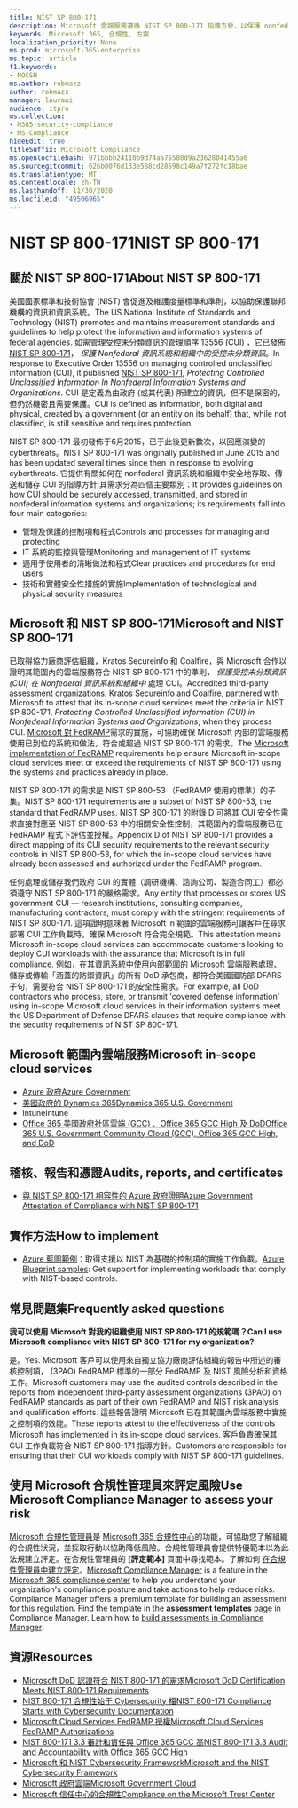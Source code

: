 ```yaml
---
title: NIST SP 800-171
description: Microsoft 雲端服務遵循 NIST SP 800-171 指導方針，以保護 nonfederal 資訊系統中受控制的未分類資訊 (CUI) 。
keywords: Microsoft 365, 合規性, 方案
localization_priority: None
ms.prod: microsoft-365-enterprise
ms.topic: article
f1.keywords:
- NOCSH
ms.author: robmazz
author: robmazz
manager: laurawi
audience: itpro
ms.collection:
- M365-security-compliance
- MS-Compliance
hideEdit: true
titleSuffix: Microsoft Compliance
ms.openlocfilehash: 071bbbb24110b9d74aa75580d9a23628041455a6
ms.sourcegitcommit: 626b0076d133e588cd28598c149a7f272fc18bae
ms.translationtype: MT
ms.contentlocale: zh-TW
ms.lasthandoff: 11/30/2020
ms.locfileid: "49506965"
---
```

# <a name="nist-sp-800-171"></a><span data-ttu-id="cb8a2-104">NIST SP 800-171</span><span class="sxs-lookup"><span data-stu-id="cb8a2-104">NIST SP 800-171</span></span>

## <a name="about-nist-sp-800-171"></a><span data-ttu-id="cb8a2-105">關於 NIST SP 800-171</span><span class="sxs-lookup"><span data-stu-id="cb8a2-105">About NIST SP 800-171</span></span>

<span data-ttu-id="cb8a2-106">美國國家標準和技術協會 (NIST) 會促進及維護度量標準和準則，以協助保護聯邦機構的資訊和資訊系統。</span><span class="sxs-lookup"><span data-stu-id="cb8a2-106">The US National Institute of Standards and Technology (NIST) promotes and maintains measurement standards and guidelines to help protect the information and information systems of federal agencies.</span></span> <span data-ttu-id="cb8a2-107">如需管理受控未分類資訊的管理順序 13556 (CUI) ，它已發佈 [NIST SP 800-171](https://csrc.nist.gov/publications/detail/sp/800-171/rev-1/final)， *保護 Nonfederal 資訊系統和組織中的受控未分類資訊*。</span><span class="sxs-lookup"><span data-stu-id="cb8a2-107">In response to Executive Order 13556 on managing controlled unclassified information (CUI), it published [NIST SP 800-171](https://csrc.nist.gov/publications/detail/sp/800-171/rev-1/final), *Protecting Controlled Unclassified Information In Nonfederal Information Systems and Organizations*.</span></span> <span data-ttu-id="cb8a2-108">CUI 是定義為由政府 (或其代表) 所建立的資訊，但不是保密的，但仍然機密且需要保護。</span><span class="sxs-lookup"><span data-stu-id="cb8a2-108">CUI is defined as information, both digital and physical, created by a government (or an entity on its behalf) that, while not classified, is still sensitive and requires protection.</span></span>

<span data-ttu-id="cb8a2-109">NIST SP 800-171 最初發佈于6月2015，已于此後更新數次，以回應演變的 cyberthreats。</span><span class="sxs-lookup"><span data-stu-id="cb8a2-109">NIST SP 800-171 was originally published in June 2015 and has been updated several times since then in response to evolving cyberthreats.</span></span> <span data-ttu-id="cb8a2-110">它提供有關如何在 nonfederal 資訊系統和組織中安全地存取、傳送和儲存 CUI 的指導方針;其需求分為四個主要類別：</span><span class="sxs-lookup"><span data-stu-id="cb8a2-110">It provides guidelines on how CUI should be securely accessed, transmitted, and stored in nonfederal information systems and organizations; its requirements fall into four main categories:</span></span>

- <span data-ttu-id="cb8a2-111">管理及保護的控制項和程式</span><span class="sxs-lookup"><span data-stu-id="cb8a2-111">Controls and processes for managing and protecting</span></span>
- <span data-ttu-id="cb8a2-112">IT 系統的監控與管理</span><span class="sxs-lookup"><span data-stu-id="cb8a2-112">Monitoring and management of IT systems</span></span>
- <span data-ttu-id="cb8a2-113">適用于使用者的清晰做法和程式</span><span class="sxs-lookup"><span data-stu-id="cb8a2-113">Clear practices and procedures for end users</span></span>
- <span data-ttu-id="cb8a2-114">技術和實體安全性措施的實施</span><span class="sxs-lookup"><span data-stu-id="cb8a2-114">Implementation of technological and physical security measures</span></span>

## <a name="microsoft-and-nist-sp-800-171"></a><span data-ttu-id="cb8a2-115">Microsoft 和 NIST SP 800-171</span><span class="sxs-lookup"><span data-stu-id="cb8a2-115">Microsoft and NIST SP 800-171</span></span>

<span data-ttu-id="cb8a2-116">已取得協力廠商評估組織，Kratos Secureinfo 和 Coalfire，與 Microsoft 合作以證明其範圍內的雲端服務符合 NIST SP 800-171 中的準則， *保護受控未分類資訊 (CUI) 在 Nonfederal 資訊系統和組織中* 處理 CUI。</span><span class="sxs-lookup"><span data-stu-id="cb8a2-116">Accredited third-party assessment organizations, Kratos Secureinfo and Coalfire, partnered with Microsoft to attest that its in-scope cloud services meet the criteria in NIST SP 800-171, *Protecting Controlled Unclassified Information (CUI) in Nonfederal Information Systems and Organizations*, when they process CUI.</span></span> <span data-ttu-id="cb8a2-117">[Microsoft 對 FedRAMP](offering-fedramp.md)需求的實施，可協助確保 Microsoft 內部的雲端服務使用已到位的系統和做法，符合或超過 NIST SP 800-171 的需求。</span><span class="sxs-lookup"><span data-stu-id="cb8a2-117">The [Microsoft implementation of FedRAMP](offering-fedramp.md) requirements help ensure Microsoft in-scope cloud services meet or exceed the requirements of NIST SP 800-171 using the systems and practices already in place.</span></span>

<span data-ttu-id="cb8a2-118">NIST SP 800-171 的需求是 NIST SP 800-53 （FedRAMP 使用的標準）的子集。</span><span class="sxs-lookup"><span data-stu-id="cb8a2-118">NIST SP 800-171 requirements are a subset of NIST SP 800-53, the standard that FedRAMP uses.</span></span> <span data-ttu-id="cb8a2-119">NIST SP 800-171 的附錄 D 可將其 CUI 安全性需求直接對應至 NIST SP 800-53 中的相關安全性控制，其範圍內的雲端服務已在 FedRAMP 程式下評估並授權。</span><span class="sxs-lookup"><span data-stu-id="cb8a2-119">Appendix D of NIST SP 800-171 provides a direct mapping of its CUI security requirements to the relevant security controls in NIST SP 800-53, for which the in-scope cloud services have already been assessed and authorized under the FedRAMP program.</span></span>

<span data-ttu-id="cb8a2-120">任何處理或儲存我們政府 CUI 的實體（調研機構、諮詢公司、製造合同工）都必須遵守 NIST SP 800-171 的嚴格需求。</span><span class="sxs-lookup"><span data-stu-id="cb8a2-120">Any entity that processes or stores US government CUI — research institutions, consulting companies, manufacturing contractors, must comply with the stringent requirements of NIST SP 800-171.</span></span> <span data-ttu-id="cb8a2-121">這項證明意味著 Microsoft in 範圍的雲端服務可讓客戶在尋求部署 CUI 工作負載時，確保 Microsoft 符合完全規範。</span><span class="sxs-lookup"><span data-stu-id="cb8a2-121">This attestation means Microsoft in-scope cloud services can accommodate customers looking to deploy CUI workloads with the assurance that Microsoft is in full compliance.</span></span> <span data-ttu-id="cb8a2-122">例如，在其資訊系統中使用內部範圍的 Microsoft 雲端服務處理、儲存或傳輸「涵蓋的防禦資訊」的所有 DoD 承包商，都符合美國國防部 DFARS 子句，需要符合 NIST SP 800-171 的安全性需求。</span><span class="sxs-lookup"><span data-stu-id="cb8a2-122">For example, all DoD contractors who process, store, or transmit 'covered defense information' using in-scope Microsoft cloud services in their information systems meet the US Department of Defense DFARS clauses that require compliance with the security requirements of NIST SP 800-171.</span></span>

## <a name="microsoft-in-scope-cloud-services"></a><span data-ttu-id="cb8a2-123">Microsoft 範圍內雲端服務</span><span class="sxs-lookup"><span data-stu-id="cb8a2-123">Microsoft in-scope cloud services</span></span>

- [<span data-ttu-id="cb8a2-124">Azure 政府</span><span class="sxs-lookup"><span data-stu-id="cb8a2-124">Azure Government</span></span>](https://aka.ms/AzureCompliance)
- [<span data-ttu-id="cb8a2-125">美國政府的 Dynamics 365</span><span class="sxs-lookup"><span data-stu-id="cb8a2-125">Dynamics 365 U.S. Government</span></span>](https://aka.ms/d365-compliance-list)
- <span data-ttu-id="cb8a2-126">Intune</span><span class="sxs-lookup"><span data-stu-id="cb8a2-126">Intune</span></span>
- [<span data-ttu-id="cb8a2-127">Office 365 美國政府社區雲端 (GCC) 、Office 365 GCC High 及 DoD</span><span class="sxs-lookup"><span data-stu-id="cb8a2-127">Office 365 U.S. Government Community Cloud (GCC), Office 365 GCC High, and DoD</span></span>](https://aka.ms/o365-compliance-framework)

## <a name="audits-reports-and-certificates"></a><span data-ttu-id="cb8a2-128">稽核、報告和憑證</span><span class="sxs-lookup"><span data-stu-id="cb8a2-128">Audits, reports, and certificates</span></span>

- [<span data-ttu-id="cb8a2-129">與 NIST SP 800-171 相容性的 Azure 政府證明</span><span class="sxs-lookup"><span data-stu-id="cb8a2-129">Azure Government Attestation of Compliance with NIST SP 800-171</span></span>](https://aka.ms/Azure-NIST-800-171)

## <a name="how-to-implement"></a><span data-ttu-id="cb8a2-130">實作方法</span><span class="sxs-lookup"><span data-stu-id="cb8a2-130">How to implement</span></span>

- <span data-ttu-id="cb8a2-131">[Azure 藍圖範例](https://docs.microsoft.com/azure/governance/blueprints/samples/)：取得支援以 NIST 為基礎的控制項的實施工作負載。</span><span class="sxs-lookup"><span data-stu-id="cb8a2-131">[Azure Blueprint samples](https://docs.microsoft.com/azure/governance/blueprints/samples/): Get support for implementing workloads that comply with NIST-based controls.</span></span>

## <a name="frequently-asked-questions"></a><span data-ttu-id="cb8a2-132">常見問題集</span><span class="sxs-lookup"><span data-stu-id="cb8a2-132">Frequently asked questions</span></span>

<span data-ttu-id="cb8a2-133">**我可以使用 Microsoft 對我的組織使用 NIST SP 800-171 的規範嗎？**</span><span class="sxs-lookup"><span data-stu-id="cb8a2-133">**Can I use Microsoft compliance with NIST SP 800-171 for my organization?**</span></span>

<span data-ttu-id="cb8a2-134">是。</span><span class="sxs-lookup"><span data-stu-id="cb8a2-134">Yes.</span></span> <span data-ttu-id="cb8a2-135">Microsoft 客戶可以使用來自獨立協力廠商評估組織的報告中所述的審核控制項， (3PAO) FedRAMP 標準的一部分 FedRAMP 及 NIST 風險分析和資格工作。</span><span class="sxs-lookup"><span data-stu-id="cb8a2-135">Microsoft customers may use the audited controls described in the reports from independent third-party assessment organizations (3PAO) on FedRAMP standards as part of their own FedRAMP and NIST risk analysis and qualification efforts.</span></span> <span data-ttu-id="cb8a2-136">這些報告證明 Microsoft 已在其範圍內雲端服務中實施之控制項的效能。</span><span class="sxs-lookup"><span data-stu-id="cb8a2-136">These reports attest to the effectiveness of the controls Microsoft has implemented in its in-scope cloud services.</span></span> <span data-ttu-id="cb8a2-137">客戶負責確保其 CUI 工作負載符合 NIST SP 800-171 指導方針。</span><span class="sxs-lookup"><span data-stu-id="cb8a2-137">Customers are responsible for ensuring that their CUI workloads comply with NIST SP 800-171 guidelines.</span></span>

## <a name="use-microsoft-compliance-manager-to-assess-your-risk"></a><span data-ttu-id="cb8a2-138">使用 Microsoft 合規性管理員來評定風險</span><span class="sxs-lookup"><span data-stu-id="cb8a2-138">Use Microsoft Compliance Manager to assess your risk</span></span>

<span data-ttu-id="cb8a2-p107">[Microsoft 合規性管理員](https://docs.microsoft.com/microsoft-365/compliance/compliance-manager)是 [Microsoft 365 合規性中心](https://docs.microsoft.com/microsoft-365/compliance/microsoft-365-compliance-center)的功能，可協助您了解組織的合規性狀況，並採取行動以協助降低風險。合規性管理員會提供特優範本以為此法規建立評定。在合規性管理員的 **[評定範本]** 頁面中尋找範本。了解如何 [在合規性管理員中建立評定](https://docs.microsoft.com/microsoft-365/compliance/compliance-manager-assessments)。</span><span class="sxs-lookup"><span data-stu-id="cb8a2-p107">[Microsoft Compliance Manager](https://docs.microsoft.com/microsoft-365/compliance/compliance-manager) is a feature in the [Microsoft 365 compliance center](https://docs.microsoft.com/microsoft-365/compliance/microsoft-365-compliance-center) to help you understand your organization's compliance posture and take actions to help reduce risks. Compliance Manager offers a premium template for building an assessment for this regulation. Find the template in the **assessment templates** page in Compliance Manager. Learn how to [build assessments in Compliance Manager](https://docs.microsoft.com/microsoft-365/compliance/compliance-manager-assessments).</span></span>

## <a name="resources"></a><span data-ttu-id="cb8a2-143">資源</span><span class="sxs-lookup"><span data-stu-id="cb8a2-143">Resources</span></span>

- [<span data-ttu-id="cb8a2-144">Microsoft DoD 認證符合 NIST 800-171 的需求</span><span class="sxs-lookup"><span data-stu-id="cb8a2-144">Microsoft DoD Certification Meets NIST 800-171 Requirements</span></span>](offering-DoD-DISA-L2-L4-L5.md)
- [<span data-ttu-id="cb8a2-145">NIST 800-171 合規性始于 Cybersecurity 檔</span><span class="sxs-lookup"><span data-stu-id="cb8a2-145">NIST 800-171 Compliance Starts with Cybersecurity Documentation</span></span>](https://www.nist800171.com/)
- [<span data-ttu-id="cb8a2-146">Microsoft Cloud Services FedRAMP 授權</span><span class="sxs-lookup"><span data-stu-id="cb8a2-146">Microsoft Cloud Services FedRAMP Authorizations</span></span>](https://marketplace.fedramp.gov/index.html?status=Compliant&sort=productName#/products)
- [<span data-ttu-id="cb8a2-147">NIST 800-171 3.3 審計和責任與 Office 365 GCC 高</span><span class="sxs-lookup"><span data-stu-id="cb8a2-147">NIST 800-171 3.3 Audit and Accountability with Office 365 GCC High</span></span>](https://info.summit7systems.com/blog/nist-3.3-audit-and-accountability-with-office-365)
- [<span data-ttu-id="cb8a2-148">Microsoft 和 NIST Cybersecurity Framework</span><span class="sxs-lookup"><span data-stu-id="cb8a2-148">Microsoft and the NIST Cybersecurity Framework</span></span>](offering-nist-csf.md)
- [<span data-ttu-id="cb8a2-149">Microsoft 政府雲端</span><span class="sxs-lookup"><span data-stu-id="cb8a2-149">Microsoft Government Cloud</span></span>](https://www.microsoft.com/enterprise/government)
- [<span data-ttu-id="cb8a2-150">Microsoft 信任中心的合規性</span><span class="sxs-lookup"><span data-stu-id="cb8a2-150">Compliance on the Microsoft Trust Center</span></span>](https://www.microsoft.com/trust-center/compliance/compliance-overview)
